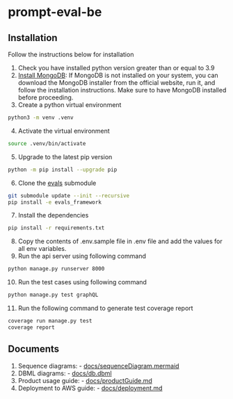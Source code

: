 # prompt-eval-be

## Installation

Follow the instructions below for installation

1. Check you have installed python version greater than or equal to 3.9
2. [Install MongoDB](https://www.mongodb.com/docs/manual/administration/install-community/): If MongoDB is not installed on your system, you can download the MongoDB installer from the official website, run it, and follow the installation instructions. Make sure to have MongoDB installed before proceeding.
3. Create a python virtual environment

```sh { language=sh }
python3 -m venv .venv


```

4. Activate the virtual environment

```sh { language=sh }
source .venv/bin/activate


```

5. Upgrade to the latest pip version

```sh { language=sh }
python -m pip install --upgrade pip


```

6. Clone the [evals](https://github.com/openai/evals) submodule

```sh { language=sh }
git submodule update --init --recursive
pip install -e evals_framework

```

7. Install the dependencies

```sh { language=sh }
pip install -r requirements.txt


```

8. Copy the contents of .env.sample file in .env file and add the values for all env variables.
9. Run the api server using following command

```sh { language=sh }
python manage.py runserver 8000


```

10. Run the test cases using following command

```sh { language=sh }
python manage.py test graphQL


```

11. Run the following command to generate test coverage report

```sh { language=sh }
coverage run manage.py test
coverage report


```

## Documents

1. Sequence diagrams: - [docs/sequenceDiagram.mermaid](./docs/sequenceDiagram.mermaid)
2. DBML diagrams: - [docs/db.dbml](./docs/db.dbml)
3. Product usage guide: - [docs/productGuide.md](./docs/productGuide.md)
4. Deployment to AWS guide: - [docs/deployment.md](./docs/deployment.md)
